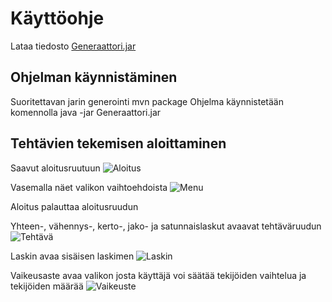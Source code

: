 # Käyttöohje

Lataa tiedosto [Generaattori.jar](https://github.com/mcpetri/ot-harjoitustyo/releases/tag/viikko5)

## Ohjelman käynnistäminen

Suoritettavan jarin generointi mvn package
Ohjelma käynnistetään komennolla java -jar Generaattori.jar

## Tehtävien tekemisen aloittaminen

Saavut aloitusruutuun
![Aloitus](https://imgur.com/ZfwgCgM)

Vasemalla näet valikon vaihtoehdoista
![Menu](https://imgur.com/wFqu9Nz)

Aloitus palauttaa aloitusruudun

Yhteen-, vähennys-, kerto-, jako- ja satunnaislaskut avaavat tehtäväruudun
![Tehtävä](https://imgur.com/JrPshdA)

Laskin avaa sisäisen laskimen
![Laskin](https://imgur.com/ZfwgCgM)

Vaikeusaste avaa valikon josta käyttäjä voi säätää tekijöiden vaihtelua ja tekijöiden määrää
![Vaikeuste](https://imgur.com/cy8kXxf)
